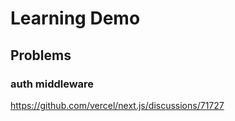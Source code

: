 # Learning Demo

## Problems

### auth middleware

<https://github.com/vercel/next.js/discussions/71727>
